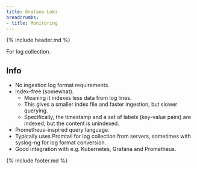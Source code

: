 ```yaml
---
title: Grafana Loki
breadcrumbs:
- title: Monitoring
---
```

{% include header.md %}

For log collection.

## Info

- No ingestion log format requirements.
- Index-free (somewhat).
    - Meaning it indexes less data from log lines.
    - This gives a smaller index file and faster ingestion, but slower querying.
    - Specifically, the timestamp and a set of labels (key-value pairs) are indexed, but the content is unindexed.
- Prometheus-inspired query language.
- Typically uses Promtail for log collection from servers, sometimes with syslog-ng for log format conversion.
- Good integration with e.g. Kubernetes, Grafana and Prometheus.

{% include footer.md %}
